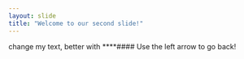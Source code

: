 ```yaml
---
layout: slide
title: "Welcome to our second slide!"
---
```

change my text, better with ****####
Use the left arrow to go back!
